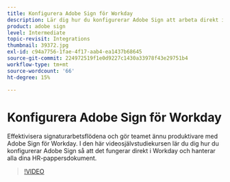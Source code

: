 ```yaml
---
title: Konfigurera Adobe Sign för Workday
description: Lär dig hur du konfigurerar Adobe Sign att arbeta direkt i Workday för att hantera alla dina HR-dokument utan problem
product: adobe sign
level: Intermediate
topic-revisit: Integrations
thumbnail: 39372.jpg
exl-id: c94a7756-1fae-4f17-aab4-ea1437b68645
source-git-commit: 224972519f1e0d9227c1430a33978f43e29751b4
workflow-type: tm+mt
source-wordcount: '66'
ht-degree: 15%

---
```


# Konfigurera Adobe Sign för Workday

Effektivisera signaturarbetsflödena och gör teamet ännu produktivare med Adobe Sign för Workday. I den här videosjälvstudiekursen lär du dig hur du konfigurerar Adobe Sign så att det fungerar direkt i Workday och hanterar alla dina HR-pappersdokument.

>[!VIDEO](https://video.tv.adobe.com/v/39372?hidetitle=true)
